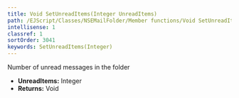 ```yaml
---
title: Void SetUnreadItems(Integer UnreadItems)
path: /EJScript/Classes/NSEMailFolder/Member functions/Void SetUnreadItems(Integer p_0)
intellisense: 1
classref: 1
sortOrder: 3041
keywords: SetUnreadItems(Integer)
---
```



Number of unread messages in the folder



* **UnreadItems:** Integer
* **Returns:** Void


